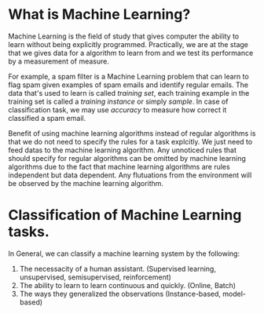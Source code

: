 # What is Machine Learning?

Machine Learning is the field of study that gives computer the ability to learn without being explicitly programmed. Practically, we are at the stage that we gives data for a algorithm to learn from and we test its performance by a measurement of measure.

For example, a spam filter is a Machine Learning problem that can learn to flag spam given examples of spam emails and identify regular emails. The data that's used to learn is called *training set*, each training example in the training set is called a *training instance* or simply *sample*. In case of classification task, we may use *accuracy* to measure how correct it classified a spam email.

Benefit of using machine learning algorithms instead of regular algorithms is that we do not need to specify the rules for a task explcitly. We just need to feed datas to the machine learning algorithm. Any unnoticed rules that should specify for regular algorithms can be omitted by machine learning algorithms due to the fact that machine learning algorithms are rules independent but data dependent. Any flutuations from the environment will be observed by the machine learning algorithm.
# Classification of Machine Learning tasks.

In General, we can classify a machine learning system by the following:
1. The necessacity of a human assistant. (Supervised learning, unsupervised, semisupervised, reinforcement)
2. The ability to learn to learn continuous and quickly. (Online, Batch)
3. The ways they generalized the observations (Instance-based, model-based)
 